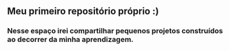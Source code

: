 ## Meu primeiro repositório próprio :)
### Nesse espaço irei compartilhar pequenos projetos construídos ao decorrer da minha aprendizagem. 
